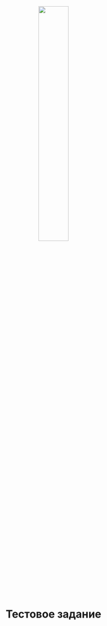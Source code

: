 <div align="center">
  <img width="40%" src="https://hhcdn.ru/employer-logo/3266865.png" />
</div>

<h1 align="center">Тестовое задание</h1>
